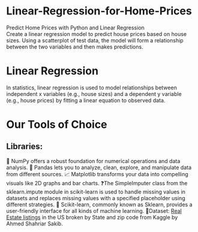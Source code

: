 # Linear-Regression-for-Home-Prices
Predict Home Prices with Python and Linear Regression <br>
Create a linear regression model to predict house prices based on house sizes. Using a scatterplot of test data, the model will form a relationship between the two variables and then makes predictions.

# Linear Regression
In statistics, linear regression is used to model relationships between independent x variables (e.g., house sizes) and a dependent y variable (e.g., house prices) by fitting a linear equation to observed data.

# Our Tools of Choice
## Libraries:
🔢 NumPy offers a robust foundation for numerical operations and data analysis.
📖 Pandas lets you to analyze, clean, explore, and manipulate data from different sources.
📈 Matplotlib transforms your data into compelling visuals like 2D graphs and bar charts.
❓The SimpleImputer class from the sklearn.impute module in scikit-learn is used to handle missing values in datasets and replaces missing values with a specified placeholder using different strategies.
🤖 Scikit-learn, commonly known as Sklearn, provides a user-friendly interface for all kinds of machine learning.
📑Dataset: <a href="https://www.kaggle.com/datasets/ahmedshahriarsakib/usa-real-estate-dataset?select=realtor-data.zip.csv">Real Estate listings</a> in the US broken by State and zip code from Kaggle by Ahmed Shahriar Sakib.
